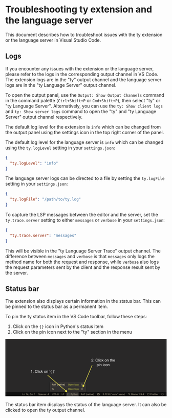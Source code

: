 # Troubleshooting ty extension and the language server

This document describes how to troubleshoot issues with the ty extension or the
language server in Visual Studio Code.

## Logs

If you encounter any issues with the extension or the language server, please refer to the
logs in the corresponding output channel in VS Code. The extension logs are in the "ty"
output channel and the language server logs are in the "ty Language Server" output channel.

To open the output panel, use the `Output: Show Output Channels` command in the command palette
(`Ctrl+Shift+P` or `Cmd+Shift+P`), then select "ty" or "ty Language Server". Alternatively,
you can use the `ty: Show client logs` and `ty: Show server logs` command to open the "ty"
and "ty Language Server" output channel respectively.

The default log level for the extension is `info` which can be changed from the output panel using
the settings icon in the top right corner of the panel.

The default log level for the language server is `info` which can be changed using the `ty.logLevel`
setting in your `settings.json`:

```json
{
  "ty.logLevel": "info"
}
```

The language server logs can be directed to a file by setting the `ty.logFile` setting in
your `settings.json`:

```json
{
  "ty.logFile": "/path/to/ty.log"
}
```

To capture the LSP messages between the editor and the server, set the `ty.trace.server`
setting to either `messages` or `verbose` in your `settings.json`:

```json
{
  "ty.trace.server": "messages"
}
```

This will be visible in the "ty Language Server Trace" output channel. The difference between
`messages` and `verbose` is that `messages` only logs the method name for both the request
and response, while `verbose` also logs the request parameters sent by the client and the
response result sent by the server.

## Status bar

The extension also displays certain information in the status bar. This can be pinned to the status
bar as a permanent item.

To pin the ty status item in the VS Code toolbar, follow these steps:
1. Click on the `{}` icon in Python's status item
2. Click on the pin icon next to the "ty" section in the menu

<img width="677" alt="Instructions on how to pin 'ty' status item in the VS Code editor toolbar" src="./assets/png/how_to_pin_ty_in_vscode_toolbar.png">

The status bar item displays the status of the language server. It can also be
clicked to open the ty output channel.
